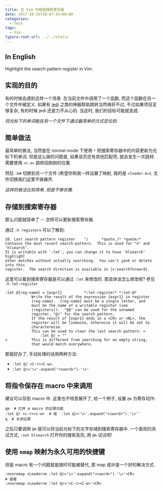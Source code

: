 ```yaml
---
title: 在 Vim 中赋值搜索寄存器
date: 2017-10-25T20:07:41+08:00
categories:
  - Tech
tags:
  - Vim
typora-root-url: ../../static
---
```


## In English

Highlight the search pattern register in Vim.

## 实现的目的

有的时候会遇到这样一个场景. 在当前文件中调用了一个函数, 而这个函数在另一个文件中被定义. 如果有 [jedi](https://github.com/davidhalter/jedi-vim) 之类的神器帮助跳转当然再好不过, 不过如果项目足够复杂, 有的时候 jedi 还是力不从心的. 当这时, 我们的目标可能就变成:

_将光标下的单词能在另一个文件下通过最简单的方式定位到._

## 简单做法

最简单的做法, 当然是在 normal mode 下使用 `*` 把搜索寄存器中的内容更新为光标下的单词. 但是这么做的问题是, 如果该页还有其他匹配项, 就会发生一次跳转. 需要使用 `<c-o>` 跳转回刚刚的位置.

然后 `:b#` 切换到另一个文件 (希望你和我一样设置了映射, 我的是 `<leader-b>`). 文件切换我们这里不做展开.

_这样的做法比较简单, 但是不够优雅._

## 存储到搜索寄存器

那么问题就简单了 -- 怎样可以更新搜索寄存器.

通过 `:h registers` 可以了解到:

```
10. Last search pattern register	"/		*quote_/* *quote/*
Contains the most recent search-pattern.  This is used for "n" and 'hlsearch'.
It is writable with `:let`, you can change it to have 'hlsearch' highlight
other matches without actually searching.  You can't yank or delete into this
register.  The search direction is available in |v:searchforward|.
```

这里可以看到搜索寄存器是可以通过 `:let` 来修改的. 那具体该怎么修改呢? 参见 `:h let-register`

```
:let @{reg-name} = {expr1}			*:let-register* *:let-@*
			Write the result of the expression {expr1} in register
			{reg-name}.  {reg-name} must be a single letter, and
			must be the name of a writable register (see
			|registers|).  "@@" can be used for the unnamed
			register, "@/" for the search pattern.
			If the result of {expr1} ends in a <CR> or <NL>, the
			register will be linewise, otherwise it will be set to
			characterwise.
			This can be used to clear the last search pattern: >
				:let @/ = ""
<			This is different from searching for an empty string,
			that would match everywhere.
```

那就好办了, 手动处理的话用两种方法:

- `:let @/ <C-r><C-w>`. 
- `:let @/='\<'.expand("<cword>").'\>'`


## 将指令保存在 macro 中来调用

建议可以存到 macro 中. 这里也不特意展开了, 给一个例子, 设置 `@m` 为寄存动作:

```
qm  # 打开 m macro 的记录功能
:let @/ <c-r><c-w>  # 或 `:let @/='\<'.expand("<cword>").'\>'`
q  # 关闭记录
```

之后只要调用 `@m` 就可以将当前光标下的文字存储到搜索寄存器中. 一个直观的测试方式, `:set hlsearch` 打开你的搜索高亮, 用 `@m` 试试吧!

## 使用 `nmap` 映射为永久可用的快捷键

但是 macro 有一个问题就是随时可能被替代, 那 map 或许是一个好的解决方式.

```vim
:nnoremap <Leader>m :let @/='\<'.expand("<cword>").'\>'<CR>
# 或者
:nnoremap <Leader>m :let @/='<C-r><C-w>'<CR>
```
